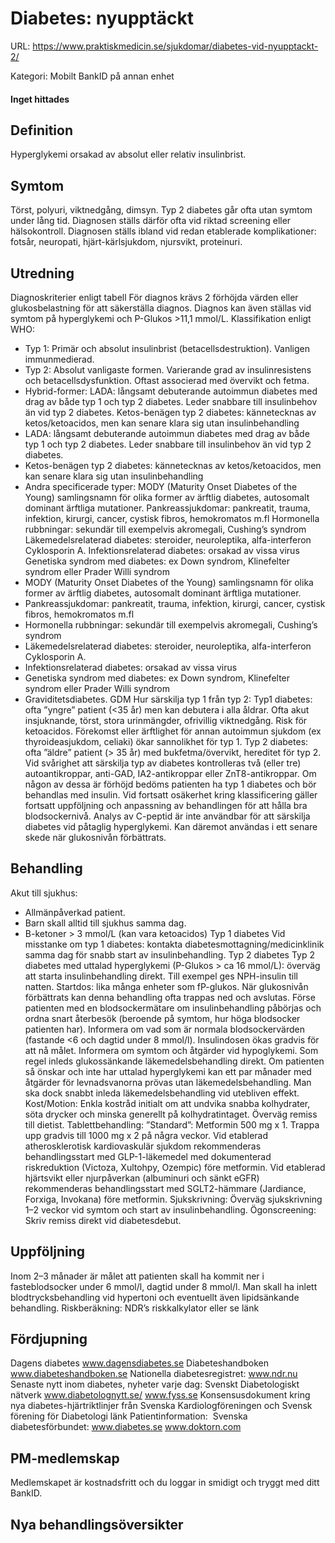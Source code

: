 # Diabetes: nyupptäckt

URL: https://www.praktiskmedicin.se/sjukdomar/diabetes-vid-nyupptackt-2/



Kategori: Mobilt BankID på annan enhet

#### Inget hittades

## Definition

Hyperglykemi orsakad av absolut eller relativ insulinbrist.

## Symtom

Törst, polyuri, viktnedgång, dimsyn.
Typ 2 diabetes går ofta utan symtom under lång tid. Diagnosen ställs därför ofta vid riktad screening eller hälsokontroll.
Diagnosen ställs ibland vid redan etablerade komplikationer: fotsår, neuropati, hjärt-kärlsjukdom, njursvikt, proteinuri.

## Utredning

Diagnoskriterier enligt tabell
För diagnos krävs 2 förhöjda värden eller glukosbelastning för att säkerställa diagnos. Diagnos kan även ställas vid symtom på hyperglykemi och P-Glukos >11,1 mmol/L.
Klassifikation enligt WHO:
- Typ 1: Primär och absolut insulinbrist (betacellsdestruktion). Vanligen immunmedierad.
- Typ 2: Absolut vanligaste formen. Varierande grad av insulinresistens och betacellsdysfunktion. Oftast associerad med övervikt och fetma.
- Hybrid-former: LADA: långsamt debuterande autoimmun diabetes med drag av både typ 1 och typ 2 diabetes. Leder snabbare till insulinbehov än vid typ 2 diabetes. Ketos-benägen typ 2 diabetes: kännetecknas av ketos/ketoacidos, men kan senare klara sig utan insulinbehandling
- LADA: långsamt debuterande autoimmun diabetes med drag av både typ 1 och typ 2 diabetes. Leder snabbare till insulinbehov än vid typ 2 diabetes.
- Ketos-benägen typ 2 diabetes: kännetecknas av ketos/ketoacidos, men kan senare klara sig utan insulinbehandling
- Andra specificerade typer: MODY (Maturity Onset Diabetes of the Young) samlingsnamn för olika former av ärftlig diabetes, autosomalt dominant ärftliga mutationer. Pankreassjukdomar: pankreatit, trauma, infektion, kirurgi, cancer, cystisk fibros, hemokromatos m.fl Hormonella rubbningar: sekundär till exempelvis akromegali, Cushing’s syndrom Läkemedelsrelaterad diabetes: steroider, neuroleptika, alfa-interferon Cyklosporin A. Infektionsrelaterad diabetes: orsakad av vissa virus Genetiska syndrom med diabetes: ex Down syndrom, Klinefelter syndrom eller Prader Willi syndrom
- MODY (Maturity Onset Diabetes of the Young) samlingsnamn för olika former av ärftlig diabetes, autosomalt dominant ärftliga mutationer.
- Pankreassjukdomar: pankreatit, trauma, infektion, kirurgi, cancer, cystisk fibros, hemokromatos m.fl
- Hormonella rubbningar: sekundär till exempelvis akromegali, Cushing’s syndrom
- Läkemedelsrelaterad diabetes: steroider, neuroleptika, alfa-interferon Cyklosporin A.
- Infektionsrelaterad diabetes: orsakad av vissa virus
- Genetiska syndrom med diabetes: ex Down syndrom, Klinefelter syndrom eller Prader Willi syndrom
- Graviditetsdiabetes. GDM
Hur särskilja typ 1 från typ 2:
Typ1 diabetes: ofta ”yngre” patient (<35 år) men kan debutera i alla åldrar. Ofta akut insjuknande, törst, stora urinmängder, ofrivillig viktnedgång. Risk för ketoacidos. Förekomst eller ärftlighet för annan autoimmun sjukdom (ex thyroideasjukdom, celiaki) ökar sannolikhet för typ 1.
Typ 2 diabetes: ofta ”äldre” patient (> 35 år) med bukfetma/övervikt, hereditet för typ 2.
Vid svårighet att särskilja typ av diabetes kontrolleras två (eller tre) autoantikroppar, anti-GAD, IA2-antikroppar eller ZnT8-antikroppar. Om någon av dessa är förhöjd bedöms patienten ha typ 1 diabetes och bör behandlas med insulin. Vid fortsatt osäkerhet kring klassificering gäller fortsatt uppföljning och anpassning av behandlingen för att hålla bra blodsockernivå.
Analys av C-peptid är inte användbar för att särskilja diabetes vid påtaglig hyperglykemi. Kan däremot användas i ett senare skede när glukosnivån förbättrats.

## Behandling

Akut till sjukhus:
- Allmänpåverkad patient.
- Barn skall alltid till sjukhus samma dag.
- B-ketoner > 3 mmol/L (kan vara ketoacidos)
Typ 1 diabetes
Vid misstanke om typ 1 diabetes: kontakta diabetesmottagning/medicinklinik samma dag för snabb start av insulinbehandling.
Typ 2 diabetes
Typ 2 diabetes med uttalad hyperglykemi (P-Glukos > ca 16 mmol/L): överväg att starta insulinbehandling direkt. Till exempel ges NPH-insulin till natten. Startdos: lika många enheter som fP-glukos. När glukosnivån förbättrats kan denna behandling ofta trappas ned och avslutas.
Förse patienten med en blodsockermätare om insulinbehandling påbörjas och ordna snart återbesök (beroende på symtom, hur höga blodsocker patienten har). Informera om vad som är normala blodsockervärden (fastande <6 och dagtid under 8 mmol/l). Insulindosen ökas gradvis för att nå målet. Informera om symtom och åtgärder vid hypoglykemi.
Som regel inleds glukossänkande läkemedelsbehandling direkt. Om patienten så önskar och inte har uttalad hyperglykemi kan ett par månader med åtgärder för levnadsvanorna prövas utan läkemedelsbehandling. Man ska dock snabbt inleda läkemedelsbehandling vid utebliven effekt.
Kost/Motion: Enkla kostråd initialt om att undvika snabba kolhydrater, söta drycker och minska generellt på kolhydratintaget. Överväg remiss till dietist.
Tablettbehandling:
”Standard”: Metformin 500 mg x 1. Trappa upp gradvis till 1000 mg x 2 på några veckor.
Vid etablerad atherosklerotisk kardiovaskulär sjukdom rekommenderas behandlingsstart med GLP-1-läkemedel med dokumenterad riskreduktion (Victoza, Xultohpy, Ozempic) före metformin.
Vid etablerad hjärtsvikt eller njurpåverkan (albuminuri och sänkt eGFR) rekommenderas behandlingsstart med SGLT2-hämmare (Jardiance, Forxiga, Invokana) före metformin.
Sjukskrivning: Överväg sjukskrivning 1–2 veckor vid symtom och start av insulinbehandling.
Ögonscreening: Skriv remiss direkt vid diabetesdebut.

## Uppföljning

Inom 2–3 månader är målet att patienten skall ha kommit ner i fasteblodsocker under 6 mmol/l, dagtid under 8 mmol/l. Man skall ha inlett blodtrycksbehandling vid hypertoni och eventuellt även lipidsänkande behandling.
Riskberäkning: NDR’s riskkalkylator
eller se länk

## Fördjupning

Dagens diabetes www.dagensdiabetes.se
Diabeteshandboken www.diabeteshandboken.se
Nationella diabetesregistret: www.ndr.nu
Senaste nytt inom diabetes, nyheter varje dag: Svenskt Diabetologiskt nätverk www.diabetolognytt.se/
www.fyss.se
Konsensusdokument kring nya diabetes-hjärtriktlinjer från Svenska Kardiologföreningen och Svensk förening för Diabetologi länk
Patientinformation: 
Svenska diabetesförbundet: www.diabetes.se
www.doktorn.com

## PM-medlemskap

Medlemskapet är kostnadsfritt och du loggar in smidigt och tryggt med ditt BankID.

## Nya behandlingsöversikter

